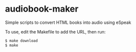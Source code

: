 # audiobook-maker
Simple scripts to convert HTML books into audio using eSpeak

To use, edit the Makefile to add the URL, then run:

```sh
$ make download
$ make
```
